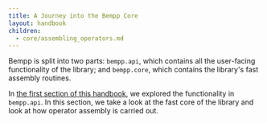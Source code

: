 ```yaml
---
title: A Journey into the Bempp Core
layout: handbook
children:
  - core/assembling_operators.md
---
```


Bempp is split into two parts: `bempp.api`, which contains all the user-facing functionality
of the library; and `bempp.core`, which contains the library's fast assembly routines.

In [the first section of this handbook](../api/index.md), we explored the functionality
in `bempp.api`. In this section, we take a look at the fast core of the library and look at
how operator assembly is carried out.
